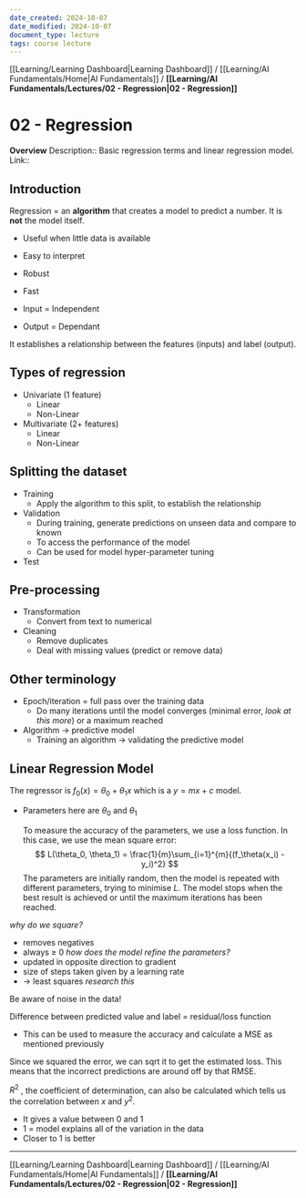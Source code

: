 ```yaml
---
date_created: 2024-10-07
date_modified: 2024-10-07
document_type: lecture
tags: course lecture
---
```

[[Learning/Learning Dashboard|Learning Dashboard]] / [[Learning/AI Fundamentals/Home|AI Fundamentals]] / **[[Learning/AI Fundamentals/Lectures/02 - Regression|02 - Regression]]**
# 02 - Regression
**Overview**
Description:: Basic regression terms and linear regression model.
Link:: 

## Introduction

Regression = an **algorithm** that creates a model to predict a number. It is **not** the model itself.
- Useful when little data is available
- Easy to interpret
- Robust
- Fast

- Input = Independent
- Output = Dependant 

It establishes a relationship between the features (inputs) and label (output).

## Types of regression

- Univariate (1 feature)
	- Linear
	- Non-Linear
- Multivariate (2+ features)
	- Linear
	- Non-Linear

## Splitting the dataset

- Training
	- Apply the algorithm to this split, to establish the relationship
- Validation
	- During training, generate predictions on unseen data and compare to known
	- To access the performance of the model
	- Can be used for model hyper-parameter tuning
- Test

## Pre-processing

- Transformation
	- Convert from text to numerical
- Cleaning
	- Remove duplicates
	- Deal with missing values (predict or remove data)

## Other terminology

- Epoch/iteration = full pass over the training data
	- Do many iterations until the model converges (minimal error, *look at this more*) or a maximum reached
- Algorithm -> predictive model
	- Training an algorithm -> validating the predictive model

## Linear Regression Model

The regressor is $f_0(x) = \theta_0 + \theta_1x$ which is a $y = mx + c$ model.
- Parameters here are $\theta_0$ and $\theta_1$

	To measure the accuracy of the parameters, we use a loss function. In this case, we use the mean square error:
$$
L(\theta_0, \theta_1) = \frac{1}{m}\sum_{i=1}^{m}{(f_\theta(x_i) - y_i)^2}
$$
The parameters are initially random, then the model is repeated with different parameters, trying to minimise $L$. The model stops when the best result is achieved or until the maximum iterations has been reached.

*why do we square?*
- removes negatives
- always $\geq$ 0
*how does the model refine the parameters?*
- updated in opposite direction to gradient
- size of steps taken given by a learning rate
- -> least squares *research this*

Be aware of noise in the data!

Difference between predicted value and label = residual/loss function
- This can be used to measure the accuracy and calculate a MSE as mentioned previously

Since we squared the error, we can sqrt it to get the estimated loss. This means that the incorrect predictions are around off by that RMSE.

$R^2$ , the coefficient of determination, can also be calculated which tells us the correlation between $x$ and $y^2$.
- It gives a value between 0 and 1
- 1 = model explains all of the variation in the data
- Closer to 1 is better

---
[[Learning/Learning Dashboard|Learning Dashboard]] / [[Learning/AI Fundamentals/Home|AI Fundamentals]] / **[[Learning/AI Fundamentals/Lectures/02 - Regression|02 - Regression]]**

